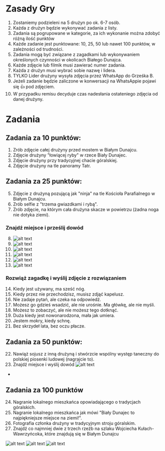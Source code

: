 # Zasady Gry
1. Zostaniemy podzieleni na 5 drużyn po ok. 6-7 osób.
2. Każda z drużyn będzie wykonywać zadania z listy.
3. Zadania są pogrupowane w kategorie, za ich wykonanie można zdobyć różną ilość punktów 
4. Każde zadanie jest punktowane: 10, 25, 50 lub nawet 100 punktów, w zależności od trudności.
5. Zadania mogą być związane z zagadkami lub wykonywaniem określonych czynności w okolicach Białego Dunajca.
6. Każde zdjęcie lub filmik musi zawierać numer zadania.
7. Każda z drużyn musi wybrać sobie nazwę i lidera.
8. TYLKO Lider drużyny wysyła zdjęcia przez WhatsApp do Grześka B. 
9.  Jeżeli zadanie będzie zaliczone w konwersacji na WhatsAppie pojawi się 👍 pod zdjęciem.
10. W przypadku remisu decyduje czas nadesłania ostateniego zdjęcia od danej drużyny.

# Zadania
## Zadania za 10 punktów:

1. Zrób zdjęcie całej drużyny przed mostem w Białym Dunajcu.
2. Zdjęcie drużyny "łowiącej ryby" w rzece Biały Dunajec.
3. Zdjęcie drużyny przy tradycyjnej chacie góralskiej.
4. Zdjęcie drużyny na tle panoramy Tatr.

## Zadania za 25 punktów:
 5. Zdjęcie z drużyną pozującą jak "ninja" na tle Kościoła Parafialnego w Białym Dunajcu.
 6. Zrób selfie z "trzema gwiazdkami i rybą". 
 7. Zrób zdjęcie, na którym cała drużyna skacze w powietrzu (żadna noga nie dotyka ziemi).
 
### Znajdź miejsce i prześlij dowód
 8. ![alt text](image.png)
 8. ![alt text](image-1.png)
 10.  ![alt text](image-2.png)
 11.  ![alt text](image-3.png)
 12.  ![alt text](image-6.png)
 13.  ![alt text](image-7.png)
  
### Rozwiąż zagadkę i wyślij zdjęcie z rozwiązaniem
 14. Kiedy jest używany, ma sześć nóg.
 15. Kiedy przez nie przechodzisz, musisz zdjąć kapelusz.
 16. Nie zadaje pytań, ale czeka na odpowiedź.
 17. Możesz go gdzieś wsadzić, ale nie urośnie. Ma główkę, ale nie myśli.
 18. Możesz to zobaczyć, ale nie możesz tego dotknąć.
 19. Duża kiedy jest nowonarodzona, mała jak umiera.
 20. Jestem mokry, kiedy schnę.
 21. Bez skrzydeł lata, bez oczu płacze.
   

## Zadania za 50 punktów:
  22.    Nawiąż sojusz z inną drużyną i stwórzcie wspólny występ taneczny do polskiej piosenki ludowej (nagrajcie to).
  23.    Znajdź miejsce i wyślij dowód ![alt text](image-4.png)
- 
## Zadania za 100 punktów
 24.  Nagranie lokalnego mieszkańca opowiadającego o tradycjach góralskich.
 25.  Nagranie lokalnego mieszkańca jak mówi "Biały Dunajec to najpiękniejsze miejsce na ziemi!".
 26.  Fotografia członka drużyny w tradycyjnym stroju góralskim.
 27.  Znajdź co najmniej dwie z trzech rzeźb na szlaku Wojciecha Kułach-Wawrzyńcoka, które znajdują się w Białym Dunajcu 
   
   ![alt text](image-8.png) 
   ![alt text](image-9.png)
   ![alt text](image-11.png)